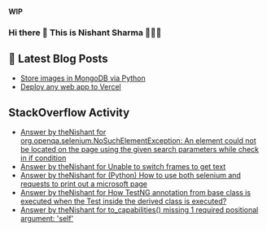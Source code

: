 #### WIP
### Hi there 👋  This is Nishant Sharma 🧑🏼‍🎤

## 📕 Latest Blog Posts
<!-- BLOG-POST-LIST:START -->
- [Store images in MongoDB via Python](https://dev.to/thenishant/store-images-in-mongodb-via-python-2g73)
- [Deploy any web app to Vercel](https://dev.to/thenishant/deploy-any-web-app-to-vercel-1ka8)
<!-- BLOG-POST-LIST:END -->


## StackOverflow Activity
<!-- STACKOVERFLOW:START -->
- [Answer by theNishant for org.openqa.selenium.NoSuchElementException: An element could not be located on the page using the given search parameters while check in if condition](https://stackoverflow.com/questions/69012824/org-openqa-selenium-nosuchelementexception-an-element-could-not-be-located-on-t/69012912#69012912)
- [Answer by theNishant for Unable to switch frames to get text](https://stackoverflow.com/questions/68993775/unable-to-switch-frames-to-get-text/68993890#68993890)
- [Answer by theNishant for (Python) How to use both selenium and requests to print out a microsoft page](https://stackoverflow.com/questions/68993564/python-how-to-use-both-selenium-and-requests-to-print-out-a-microsoft-page/68993799#68993799)
- [Answer by theNishant for How TestNG annotation from base class is executed when the Test inside the derived class is executed?](https://stackoverflow.com/questions/68966667/how-testng-annotation-from-base-class-is-executed-when-the-test-inside-the-deriv/68966726#68966726)
- [Answer by theNishant for to_capabilities() missing 1 required positional argument: 'self'](https://stackoverflow.com/questions/68938211/to-capabilities-missing-1-required-positional-argument-self/68938361#68938361)
<!-- STACKOVERFLOW:END -->
